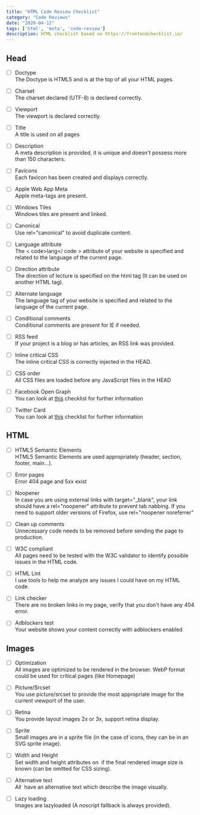 ```yaml
---
title: "HTML Code Review Checklist"
category: "Code Reviews"
date: "2020-04-12"
tags: ['html', 'meta', 'code-review']
description: HTML checklist based on https://frontendchecklist.io/
---
```


## Head

- [ ] Doctype   
The Doctype is HTML5 and is at the top of all your HTML pages.

- [ ] Charset   
The charset declared (UTF-8) is declared correctly.

- [ ] Viewport  
The viewport is declared correctly.

- [ ] Title   
A title is used on all pages

- [ ] Description   
A meta description is provided, it is unique and doesn't possess more than 150 characters.

- [ ] Favicons    
Each favicon has been created and displays correctly.

- [ ] Apple Web App Meta    
Apple meta-tags are present.

- [ ] Windows Tiles   
Windows tiles are present and linked.

- [ ] Canonical   
Use rel="canonical" to avoid duplicate content.

- [ ] Language attribute    
The < code>lang</ code > attribute of your website is specified and related to the language of the current page.

- [ ] Direction attribute   
The direction of lecture is specified on the html tag (It can be used on another HTML tag).

- [ ] Alternate language    
The language tag of your website is specified and related to the language of the current page.

- [ ] Conditional comments    
Conditional comments are present for IE if needed.

- [ ] RSS feed    
If your project is a blog or has articles, an RSS link was provided.

- [ ] Inline critical CSS   
The inline critical CSS is correctly injected in the HEAD.

- [ ] CSS order   
All CSS files are loaded before any JavaScript files in the HEAD

- [ ] Facebook Open Graph  
You can look at [this](/setting-up-meta-tags) checklist for further information

- [ ] Twitter Card  
You can look at [this](/checklist/setting-up-meta-tags) checklist for further information

## HTML

- [ ] HTML5 Semantic Elements   
HTML5 Semantic Elements are used appropriately (header, section, footer, main...).

- [ ] Error pages   
Error 404 page and 5xx exist

- [ ] Noopener   
In case you are using external links with target="_blank", your link should have a rel="noopener" attribute to prevent tab nabbing. If you need to support older versions of Firefox, use rel="noopener noreferrer"

- [ ] Clean up comments   
Unnecessary code needs to be removed before sending the page to production.

- [ ] W3C compliant   
All pages need to be tested with the W3C validator to identify possible issues in the HTML code.

- [ ] HTML Lint   
I use tools to help me analyze any issues I could have on my HTML code.

- [ ] Link checker   
There are no broken links in my page, verify that you don't have any 404 error.

- [ ] Adblockers test   
Your website shows your content correctly with adblockers enabled

## Images

- [ ] Optimization   
All images are optimized to be rendered in the browser. WebP format could be used for critical pages (like Homepage)

- [ ] Picture/Srcset   
You use picture/srcset to provide the most appropriate image for the current viewport of the user.

- [ ] Retina   
You provide layout images 2x or 3x, support retina display.

- [ ] Sprite   
Small images are in a sprite file (in the case of icons, they can be in an SVG sprite image).

- [ ] Width and Height   
Set width and height attributes on <img> if the final rendered image size is known (can be omitted for CSS sizing).

- [ ] Alternative text   
All <img> have an alternative text which describe the image visually.

- [ ] Lazy loading   
Images are lazyloaded (A noscript fallback is always provided).
